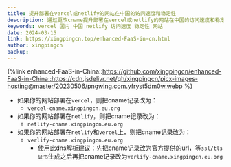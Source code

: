 ```yaml
---
title: 提升部署在vercel或netlify的网站在中国的访问速度和稳定性
description: 通过更改cname提升部署在vercel或netlify的网站在中国的访问速度和稳定性
keywords: vercel 国内 中国 netlify 访问速度 稳定性 网站
date: 2024-03-15
link: https://xingpingcn.top/enhanced-FaaS-in-cn.html
author: xingpingcn
backup: 
---
```

{%link enhanced-FaaS-in-China::https://github.com/xingpingcn/enhanced-FaaS-in-China::https://cdn.jsdelivr.net/gh/xingpingcn/picx-images-hosting@master/20230506/pngwing.com.yfryst5dm0w.webp %}

* 如果你的网站部署在`vercel`，则把cname记录改为：
  * `vercel-cname.xingpingcn.eu.org`
* 如果你的网站部署在`netlify`，则把cname记录改为：
  * `netlify-cname.xingpingcn.eu.org`
* 如果你的网站部署在`netlify`和`vercel`上，则把cname记录改为：
  * `verlify-cname.xingpingcn.eu.org`
    * 使用此dns解析建议：先把cname记录改为官方提供的url，等`ssl/tls证书`生成之后再把cname记录改为`verlify-cname.xingpingcn.eu.org`
<!-- more -->

